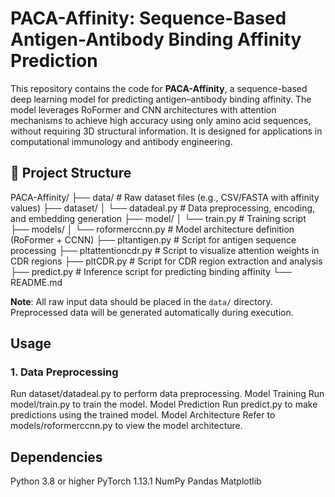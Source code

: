 # PACA-Affinity: Sequence-Based Antigen-Antibody Binding Affinity Prediction

This repository contains the code for **PACA-Affinity**, a sequence-based deep learning model for predicting antigen–antibody binding affinity. The model leverages RoFormer and CNN architectures with attention mechanisms to achieve high accuracy using only amino acid sequences, without requiring 3D structural information. It is designed for applications in computational immunology and antibody engineering.

## 📁 Project Structure

PACA-Affinity/
├── data/                   # Raw dataset files (e.g., CSV/FASTA with affinity values)
├── dataset/
│   └── datadeal.py         # Data preprocessing, encoding, and embedding generation
├── model/
│   └── train.py            # Training script
├── models/
│   └── roformerccnn.py     # Model architecture definition (RoFormer + CCNN)
├── pltantigen.py           # Script for antigen sequence processing
├── pltattentioncdr.py      # Script to visualize attention weights in CDR regions
├── pltCDR.py               # Script for CDR region extraction and analysis
├── predict.py              # Inference script for predicting binding affinity
└── README.md

**Note**: All raw input data should be placed in the `data/` directory. Preprocessed data will be generated automatically during execution.

##  Usage

### 1. Data Preprocessing
Run dataset/datadeal.py to perform data preprocessing.
Model Training
Run model/train.py to train the model.
Model Prediction
Run predict.py to make predictions using the trained model.
Model Architecture
Refer to models/roformerccnn.py to view the model architecture.
 
## Dependencies
Python 3.8 or higher
PyTorch 1.13.1
NumPy
Pandas
Matplotlib


